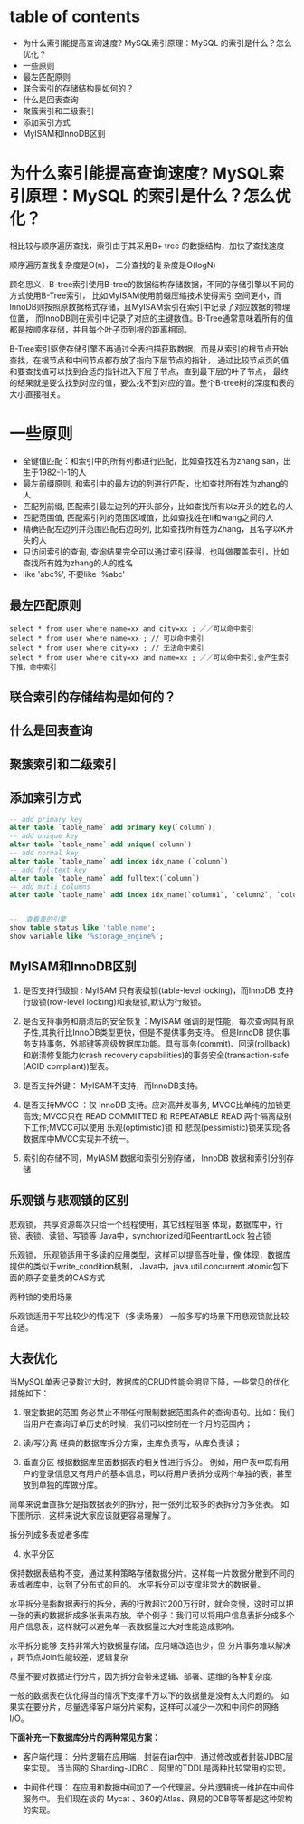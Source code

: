 # table of contents
- 为什么索引能提高查询速度? MySQL索引原理：MySQL 的索引是什么？怎么优化？
- 一些原则
- 最左匹配原则
- 联合索引的存储结构是如何的？
- 什么是回表查询
- 聚簇索引和二级索引
- 添加索引方式
- MyISAM和InnoDB区别


# 为什么索引能提高查询速度? MySQL索引原理：MySQL 的索引是什么？怎么优化？

相比较与顺序遍历查找，索引由于其采用B+ tree 的数据结构，加快了查找速度

顺序遍历查找复杂度是O(n)， 二分查找的复杂度是O(logN)

顾名思义，B-tree索引使用B-tree的数据结构存储数据，不同的存储引擎以不同的方式使用B-Tree索引，
比如MyISAM使用前缀压缩技术使得索引空间更小，而InnoDB则按照原数据格式存储，且MyISAM索引在索引中记录了对应数据的物理位置，
而InnoDB则在索引中记录了对应的主键数值。B-Tree通常意味着所有的值都是按顺序存储，并且每个叶子页到根的距离相同。

B-Tree索引驱使存储引擎不再通过全表扫描获取数据，而是从索引的根节点开始查找，在根节点和中间节点都存放了指向下层节点的指针，
通过比较节点页的值和要查找值可以找到合适的指针进入下层子节点，直到最下层的叶子节点，
最终的结果就是要么找到对应的值，要么找不到对应的值。整个B-tree树的深度和表的大小直接相关。


# 一些原则

- 全键值匹配：和索引中的所有列都进行匹配，比如查找姓名为zhang san，出生于1982-1-1的人
- 最左前缀原则, 和索引中的最左边的列进行匹配，比如查找所有姓为zhang的人
- 匹配列前缀, 匹配索引最左边列的开头部分，比如查找所有以z开头的姓名的人
- 匹配范围值, 匹配索引列的范围区域值，比如查找姓在li和wang之间的人
- 精确匹配左边列并范围匹配右边的列, 比如查找所有姓为Zhang，且名字以K开头的人
- 只访问索引的查询, 查询结果完全可以通过索引获得，也叫做覆盖索引，比如查找所有姓为zhang的人的姓名
- like 'abc%', 不要like '%abc'
  
## 最左匹配原则
```
select * from user where name=xx and city=xx ; ／／可以命中索引
select * from user where name=xx ; // 可以命中索引
select * from user where city=xx ; // 无法命中索引
select * from user where city=xx and name=xx ; ／／可以命中索引,会产生索引下推，命中索引
```

## 联合索引的存储结构是如何的？ 

## 什么是回表查询

## 聚簇索引和二级索引

## 添加索引方式

```sql
-- add primary key
alter table `table_name` add primary key(`column`);
-- add unique key
alter table `table_name` add unique(`column`)
-- add normal key
alter table `table_name` add index idx_name (`column`)
-- add fulltext key
alter table `table_name` add fulltext(`column`)
-- add mutli columns
alter table `table_name` add index idx_name(`column1`, `column2`, `column3`)
```

```sql

--  查看表的引擎
show table status like 'table_name';
show variable like '%storage_engine%';

```

## MyISAM和InnoDB区别

1. 是否支持行级锁 : MyISAM 只有表级锁(table-level locking)，而InnoDB 支持行级锁(row-level locking)和表级锁,默认为行级锁。

3. 是否支持事务和崩溃后的安全恢复：MyISAM 强调的是性能，每次查询具有原子性,其执行比InnoDB类型更快，但是不提供事务支持。
   但是InnoDB 提供事务支持事务，外部键等高级数据库功能。具有事务(commit)、回滚(rollback)和崩溃修复能力(crash recovery capabilities)的事务安全(transaction-safe (ACID compliant))型表。

4. 是否支持外键： MyISAM不支持，而InnoDB支持。

5. 是否支持MVCC ：仅 InnoDB 支持。应对高并发事务, MVCC比单纯的加锁更高效;
   MVCC只在 READ COMMITTED 和 REPEATABLE READ 两个隔离级别下工作;MVCC可以使用 乐观(optimistic)锁 和
    悲观(pessimistic)锁来实现;各数据库中MVCC实现并不统一。

6. 索引的存储不同，MyIASM 数据和索引分别存储， InnoDB 数据和索引分别存储


## 乐观锁与悲观锁的区别

悲观锁， 共享资源每次只给一个线程使用，其它线程阻塞
    体现，数据库中，行锁、表锁、读锁、写锁等
        Java中，synchronized和ReentrantLock 独占锁

乐观锁， 乐观锁适用于多读的应用类型，这样可以提高吞吐量，像
    体现，数据库提供的类似于write_condition机制，
        Java中，java.util.concurrent.atomic包下面的原子变量类的CAS方式

两种锁的使用场景

乐观锁适用于写比较少的情况下（多读场景）
一般多写的场景下用悲观锁就比较合适。

## 大表优化

当MySQL单表记录数过大时，数据库的CRUD性能会明显下降，一些常见的优化措施如下：

1. 限定数据的范围
务必禁止不带任何限制数据范围条件的查询语句。比如：我们当用户在查询订单历史的时候，我们可以控制在一个月的范围内；

2. 读/写分离
经典的数据库拆分方案，主库负责写，从库负责读；

3. 垂直分区
根据数据库里面数据表的相关性进行拆分。 例如，用户表中既有用户的登录信息又有用户的基本信息，可以将用户表拆分成两个单独的表，甚至放到单独的库做分库。

简单来说垂直拆分是指数据表列的拆分，把一张列比较多的表拆分为多张表。 如下图所示，这样来说大家应该就更容易理解了。

拆分列成多表或者多库

4. 水平分区

保持数据表结构不变，通过某种策略存储数据分片。这样每一片数据分散到不同的表或者库中，达到了分布式的目的。
水平拆分可以支撑非常大的数据量。

水平拆分是指数据表行的拆分，表的行数超过200万行时，就会变慢，这时可以把一张的表的数据拆成多张表来存放。举个例子：我们可以将用户信息表拆分成多个用户信息表，这样就可以避免单一表数据量过大对性能造成影响。

水平拆分能够 支持非常大的数据量存储，应用端改造也少，但 分片事务难以解决 ，跨节点Join性能较差，逻辑复杂

尽量不要对数据进行分片，因为拆分会带来逻辑、部署、运维的各种复杂度.

一般的数据表在优化得当的情况下支撑千万以下的数据量是没有太大问题的。
如果实在要分片，尽量选择客户端分片架构，这样可以减少一次和中间件的网络I/O。

**下面补充一下数据库分片的两种常见方案：**

- 客户端代理： 分片逻辑在应用端，封装在jar包中，通过修改或者封装JDBC层来实现。 当当网的 Sharding-JDBC 、阿里的TDDL是两种比较常用的实现。

- 中间件代理： 在应用和数据中间加了一个代理层。分片逻辑统一维护在中间件服务中。 我们现在谈的 Mycat 、360的Atlas、网易的DDB等等都是这种架构的实现。

